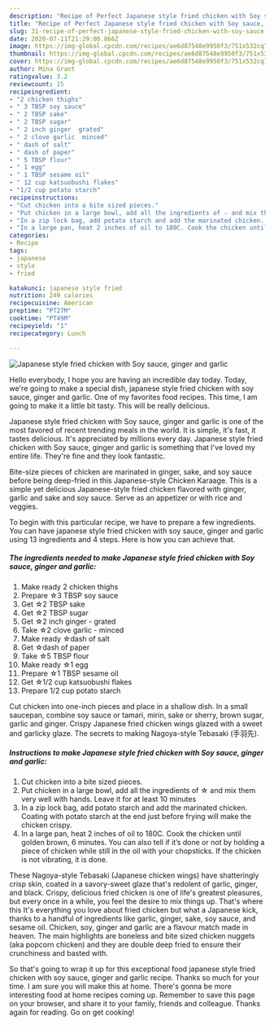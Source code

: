 ```yaml
---
description: "Recipe of Perfect Japanese style fried chicken with Soy sauce, ginger and garlic"
title: "Recipe of Perfect Japanese style fried chicken with Soy sauce, ginger and garlic"
slug: 31-recipe-of-perfect-japanese-style-fried-chicken-with-soy-sauce-ginger-and-garlic
date: 2020-07-11T21:29:00.866Z
image: https://img-global.cpcdn.com/recipes/ae6d87548e9950f3/751x532cq70/japanese-style-fried-chicken-with-soy-sauce-ginger-and-garlic-recipe-main-photo.jpg
thumbnail: https://img-global.cpcdn.com/recipes/ae6d87548e9950f3/751x532cq70/japanese-style-fried-chicken-with-soy-sauce-ginger-and-garlic-recipe-main-photo.jpg
cover: https://img-global.cpcdn.com/recipes/ae6d87548e9950f3/751x532cq70/japanese-style-fried-chicken-with-soy-sauce-ginger-and-garlic-recipe-main-photo.jpg
author: Mina Grant
ratingvalue: 3.2
reviewcount: 15
recipeingredient:
- "2 chicken thighs"
- " 3 TBSP soy sauce"
- " 2 TBSP sake"
- " 2 TBSP sugar"
- " 2 inch ginger  grated"
- " 2 clove garlic  minced"
- " dash of salt"
- " dash of paper"
- " 5 TBSP flour"
- " 1 egg"
- " 1 TBSP sesame oil"
- " 12 cup katsuobushi flakes"
- "1/2 cup potato starch"
recipeinstructions:
- "Cut chicken into a bite sized pieces."
- "Put chicken in a large bowl, add all the ingredients of ☆ and mix them very well with hands. Leave it for at least 10 minutes"
- "In a zip lock bag, add potato starch and add the marinated chicken. Coating with potato starch at the end just before frying will make the chicken crispy."
- "In a large pan, heat 2 inches of oil to 180C. Cook the chicken until golden brown, 6 minutes. You can also tell if it’s done or not by holding a piece of chicken while still in the oil with your chopsticks. If the chicken is not vibrating, it is done."
categories:
- Recipe
tags:
- japanese
- style
- fried

katakunci: japanese style fried 
nutrition: 249 calories
recipecuisine: American
preptime: "PT27M"
cooktime: "PT49M"
recipeyield: "1"
recipecategory: Lunch

---
```



![Japanese style fried chicken with Soy sauce, ginger and garlic](https://img-global.cpcdn.com/recipes/ae6d87548e9950f3/751x532cq70/japanese-style-fried-chicken-with-soy-sauce-ginger-and-garlic-recipe-main-photo.jpg)

Hello everybody, I hope you are having an incredible day today. Today, we're going to make a special dish, japanese style fried chicken with soy sauce, ginger and garlic. One of my favorites food recipes. This time, I am going to make it a little bit tasty. This will be really delicious.

Japanese style fried chicken with Soy sauce, ginger and garlic is one of the most favored of recent trending meals in the world. It is simple, it's fast, it tastes delicious. It's appreciated by millions every day. Japanese style fried chicken with Soy sauce, ginger and garlic is something that I've loved my entire life. They're fine and they look fantastic.

Bite-size pieces of chicken are marinated in ginger, sake, and soy sauce before being deep-fried in this Japanese-style Chicken Karaage. This is a simple yet delicious Japanese-style fried chicken flavored with ginger, garlic and sake and soy sauce. Serve as an appetizer or with rice and veggies.


To begin with this particular recipe, we have to prepare a few ingredients. You can have japanese style fried chicken with soy sauce, ginger and garlic using 13 ingredients and 4 steps. Here is how you can achieve that.

<!--inarticleads1-->

##### The ingredients needed to make Japanese style fried chicken with Soy sauce, ginger and garlic:

1. Make ready 2 chicken thighs
1. Prepare  ☆3 TBSP soy sauce
1. Get  ☆2 TBSP sake
1. Get  ☆2 TBSP sugar
1. Get  ☆2 inch ginger - grated
1. Take  ☆2 clove garlic - minced
1. Make ready  ☆dash of salt
1. Get  ☆dash of paper
1. Take  ☆5 TBSP flour
1. Make ready  ☆1 egg
1. Prepare  ☆1 TBSP sesame oil
1. Get  ☆1/2 cup katsuobushi flakes
1. Prepare 1/2 cup potato starch


Cut chicken into one-inch pieces and place in a shallow dish. In a small saucepan, combine soy sauce or tamari, mirin, sake or sherry, brown sugar, garlic and ginger. Crispy Japanese fried chicken wings glazed with a sweet and garlicky glaze. The secrets to making Nagoya-style Tebasaki (手羽先). 

<!--inarticleads2-->

##### Instructions to make Japanese style fried chicken with Soy sauce, ginger and garlic:

1. Cut chicken into a bite sized pieces.
1. Put chicken in a large bowl, add all the ingredients of ☆ and mix them very well with hands. Leave it for at least 10 minutes
1. In a zip lock bag, add potato starch and add the marinated chicken. Coating with potato starch at the end just before frying will make the chicken crispy.
1. In a large pan, heat 2 inches of oil to 180C. Cook the chicken until golden brown, 6 minutes. You can also tell if it’s done or not by holding a piece of chicken while still in the oil with your chopsticks. If the chicken is not vibrating, it is done.


These Nagoya-style Tebasaki (Japanese chicken wings) have shatteringly crisp skin, coated in a savory-sweet glaze that&#39;s redolent of garlic, ginger, and black. Crispy, delicious fried chicken is one of life&#39;s greatest pleasures, but every once in a while, you feel the desire to mix things up. That&#39;s where this It&#39;s everything you love about fried chicken but what a Japanese kick, thanks to a handful of ingredients like garlic, ginger, sake, soy sauce, and sesame oil. Chicken, soy, ginger and garlic are a flavour match made in heaven. The main highlights are boneless and bite sized chicken nuggets (aka popcorn chicken) and they are double deep fried to ensure their crunchiness and basted with. 

So that's going to wrap it up for this exceptional food japanese style fried chicken with soy sauce, ginger and garlic recipe. Thanks so much for your time. I am sure you will make this at home. There's gonna be more interesting food at home recipes coming up. Remember to save this page on your browser, and share it to your family, friends and colleague. Thanks again for reading. Go on get cooking!
